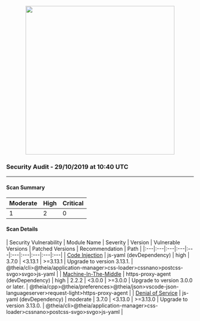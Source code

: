 <div align='center'><br /><img src="https://raw.githubusercontent.com/vince-fugnitto/security-audit/master/assets/security-header.png" width="400px"/></div>

### Security Audit - 29/10/2019 at 10:40 UTC
-- -

#### Scan Summary

| Moderate | High | Critical |
|:---|:---|:---|
| 1 | 2 | 0 |


#### Scan Details

| Security Vulnerability | Module Name | Severity | Version | Vulnerable Versions | Patched Versions | Recommendation | Path |
|:---|:---|:---|:---|:---|:---|:---|:---|:---|:---|
| [Code Injection](https://npmjs.com/advisories/813) | js-yaml (devDependency) | high | 3.7.0 | <3.13.1 | >=3.13.1 | Upgrade to version 3.13.1. | @theia/cli>@theia/application-manager>css-loader>cssnano>postcss-svgo>svgo>js-yaml |
| [Machine-In-The-Middle](https://npmjs.com/advisories/1184) | https-proxy-agent (devDependency) | high | 2.2.2 | <3.0.0 | >=3.0.0 | Upgrade to version 3.0.0 or later. | @theia/cpp>@theia/preferences>@theia/json>vscode-json-languageserver>request-light>https-proxy-agent |
| [Denial of Service](https://npmjs.com/advisories/788) | js-yaml (devDependency) | moderate | 3.7.0 | <3.13.0 | >=3.13.0 | Upgrade to version 3.13.0. | @theia/cli>@theia/application-manager>css-loader>cssnano>postcss-svgo>svgo>js-yaml |

